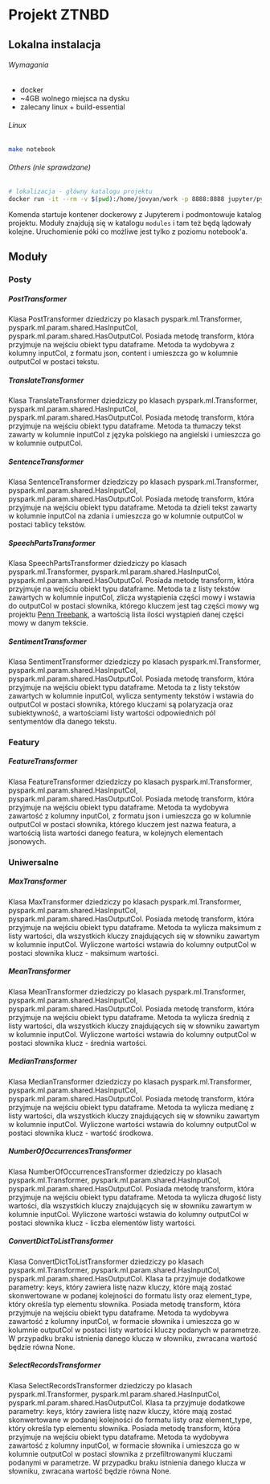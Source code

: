 # Projekt ZTNBD

## Lokalna instalacja
###### Wymagania
- docker
- ~4GB wolnego miejsca na dysku
- zalecany linux + build-essential

###### Linux 
```bash
make notebook
```
###### Others (nie sprawdzane)
```bash
# lokalizacja - główny katalogu projektu
docker run -it --rm -v $(pwd):/home/jovyan/work -p 8888:8888 jupyter/pyspark-notebook
```

Komenda startuje kontener dockerowy z Jupyterem i podmontowuje katalog projektu.
Moduły znajdują się w katalogu `modules` i tam też będą lądowały kolejne.
Uruchomienie póki co możliwe jest tylko z poziomu notebook'a.

## Moduły


### Posty

##### PostTransformer
Klasa PostTransformer dziedziczy po klasach pyspark.ml.Transformer, pyspark.ml.param.shared.HasInputCol, pyspark.ml.param.shared.HasOutputCol. Posiada metodę transform, która przyjmuje na wejściu obiekt typu dataframe. Metoda ta wydobywa z kolumny inputCol, z formatu json, content i umieszcza go w kolumnie outputCol w postaci tekstu.

##### TranslateTransformer
Klasa TranslateTransformer dziedziczy po klasach pyspark.ml.Transformer, pyspark.ml.param.shared.HasInputCol, pyspark.ml.param.shared.HasOutputCol. Posiada metodę transform, która przyjmuje na wejściu obiekt typu dataframe. Metoda ta tłumaczy tekst zawarty w kolumnie inputCol z języka polskiego na angielski i umieszcza go w kolumnie outputCol.

##### SentenceTransformer
Klasa SentenceTransformer dziedziczy po klasach pyspark.ml.Transformer, pyspark.ml.param.shared.HasInputCol, pyspark.ml.param.shared.HasOutputCol. Posiada metodę transform, która przyjmuje na wejściu obiekt typu dataframe. Metoda ta dzieli tekst zawarty w kolumnie inputCol na zdania i umieszcza go w kolumnie outputCol w postaci tablicy tekstów.

##### SpeechPartsTransformer
Klasa SpeechPartsTransformer dziedziczy po klasach pyspark.ml.Transformer, pyspark.ml.param.shared.HasInputCol, pyspark.ml.param.shared.HasOutputCol. Posiada metodę transform, która przyjmuje na wejściu obiekt typu dataframe. Metoda ta z listy tekstów zawartych w kolumnie inputCol, zlicza wystąpienia części mowy i wstawia do outputCol w postaci słownika, którego kluczem jest tag części mowy wg projektu [Penn Treebank](http://www.ling.upenn.edu/courses/Fall_2003/ling001/penn_treebank_pos.html), a wartością lista ilości wystąpień danej części mowy w danym tekście.

##### SentimentTransformer
Klasa SentimentTransformer dziedziczy po klasach pyspark.ml.Transformer, pyspark.ml.param.shared.HasInputCol, pyspark.ml.param.shared.HasOutputCol. Posiada metodę transform, która przyjmuje na wejściu obiekt typu dataframe. Metoda ta z listy tekstów zawartych w kolumnie inputCol, wylicza sentymenty tekstów i wstawia do outputCol w postaci słownika, którego kluczami są polaryzacja oraz subiektywność, a wartościami listy wartości odpowiednich pól sentymentów dla danego tekstu.


### Featury

##### FeatureTransformer
Klasa FeatureTransformer dziedziczy po klasach pyspark.ml.Transformer, pyspark.ml.param.shared.HasInputCol,
pyspark.ml.param.shared.HasOutputCol. Posiada metodę transform, która przyjmuje na wejściu obiekt typu dataframe.
Metoda ta wydobywa zawartość z kolumny inputCol, z formatu json i umieszcza go w kolumnie outputCol w postaci słownika, którego kluczem jest nazwa featura, a wartością lista wartości danego featura, w kolejnych elementach jsonowych.


### Uniwersalne

##### MaxTransformer
Klasa MaxTransformer dziedziczy po klasach pyspark.ml.Transformer, pyspark.ml.param.shared.HasInputCol,
pyspark.ml.param.shared.HasOutputCol. Posiada metodę transform, która przyjmuje na wejściu obiekt typu dataframe. Metoda
ta wylicza maksimum z listy wartości, dla wszystkich kluczy znajdujących się w słowniku zawartym w kolumnie inputCol. Wyliczone wartości wstawia do kolumny outputCol w postaci słownika klucz - maksimum wartości.

#####  MeanTransformer
Klasa MeanTransformer dziedziczy po klasach pyspark.ml.Transformer, pyspark.ml.param.shared.HasInputCol,
pyspark.ml.param.shared.HasOutputCol. Posiada metodę transform, która przyjmuje na wejściu obiekt typu dataframe. Metoda
ta wylicza średnią z listy wartości, dla wszystkich kluczy znajdujących się w słowniku zawartym w kolumnie inputCol. Wyliczone wartości wstawia do kolumny outputCol w postaci słownika klucz - średnia wartości.

##### MedianTransformer
Klasa MedianTransformer dziedziczy po klasach pyspark.ml.Transformer, pyspark.ml.param.shared.HasInputCol,
pyspark.ml.param.shared.HasOutputCol. Posiada metodę transform, która przyjmuje na wejściu obiekt typu dataframe. Metoda
ta wylicza medianę z listy wartości, dla wszystkich kluczy znajdujących się w słowniku zawartym w kolumnie inputCol. Wyliczone wartości wstawia do kolumny outputCol w postaci słownika klucz - wartość środkowa.

##### NumberOfOccurrencesTransformer
Klasa NumberOfOccurrencesTransformer dziedziczy po klasach pyspark.ml.Transformer, pyspark.ml.param.shared.HasInputCol,
pyspark.ml.param.shared.HasOutputCol. Posiada metodę transform, która przyjmuje na wejściu obiekt typu dataframe. Metoda
ta wylicza długość listy wartości, dla wszystkich kluczy znajdujących się w słowniku zawartym w kolumnie inputCol. Wyliczone wartości wstawia do kolumny outputCol w postaci słownika klucz - liczba elementów listy wartości.

##### ConvertDictToListTransformer
Klasa ConvertDictToListTransformer dziedziczy po klasach pyspark.ml.Transformer, pyspark.ml.param.shared.HasInputCol,
pyspark.ml.param.shared.HasOutputCol. Klasa ta przyjmuje dodatkowe parametry: keys, który zawiera listę nazw kluczy,
które mają zostać skonwertowane w podanej kolejności do formatu listy oraz element_type, który określa typ elementu słownika. Posiada metodę transform, która przyjmuje na wejściu obiekt typu dataframe. Metoda ta wydobywa zawartość z kolumny inputCol, w formacie słownika i umieszcza go w kolumnie outputCol w postaci listy wartości kluczy podanych w parametrze. W przypadku braku istnienia danego klucza w słowniku, zwracana wartość będzie równa None.

##### SelectRecordsTransformer
Klasa SelectRecordsTransformer dziedziczy po klasach pyspark.ml.Transformer, pyspark.ml.param.shared.HasInputCol,
pyspark.ml.param.shared.HasOutputCol. Klasa ta przyjmuje dodatkowe parametry: keys, który zawiera listę nazw kluczy,
które mają zostać skonwertowane w podanej kolejności do formatu listy oraz element_type, który określa typ elementu słownika. Posiada metodę transform, która przyjmuje na wejściu obiekt typu dataframe. Metoda ta wydobywa zawartość z kolumny inputCol, w formacie słownika i umieszcza go w kolumnie outputCol w postaci słownika z przefiltrowanymi kluczami podanymi w parametrze. W przypadku braku istnienia danego klucza w słowniku, zwracana wartość będzie równa None.
